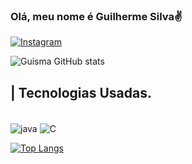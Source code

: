 ### Olá, meu nome é Guilherme Silva✌️
[![Instagram](https://img.shields.io/badge/Instagram-E4405F?style=for-the-badge&logo=instagram&logoColor=white)](https://www.instagram.com/guisma.sl/)

![Guisma GitHub stats](https://github-readme-stats.vercel.app/api?username=Guisma&show_icons=true&theme=tokyonight)

## | Tecnologias Usadas.

<div style="display: inline_block"><br/>
<img align="center" alt="java" src="https://img.shields.io/badge/Java-ED8B00?style=for-the-badge&logo=openjdk&logoColor=white" />
  <img align="center" alt="C" src="https://img.shields.io/badge/C-00599C?style=for-the-badge&logo=c&logoColor=white" />


[![Top Langs](https://github-readme-stats.vercel.app/api/top-langs/?username=Guisma&layout=donut)](https://github.com/anuraghazra/github-readme-stats)
</div>



<!--
**Guisma/Guisma** is a ✨ _special_ ✨ repository because its `README.md` (this file) appears on your GitHub profile.

Here are some ideas to get you started:

- 🔭 I’m currently working on ...
- 🌱 I’m currently learning ...
- 👯 I’m looking to collaborate on ...
- 🤔 I’m looking for help with ...
- 💬 Ask me about ...
- 📫 How to reach me: ...
- 😄 Pronouns: ...
- ⚡ Fun fact: ...
-->

